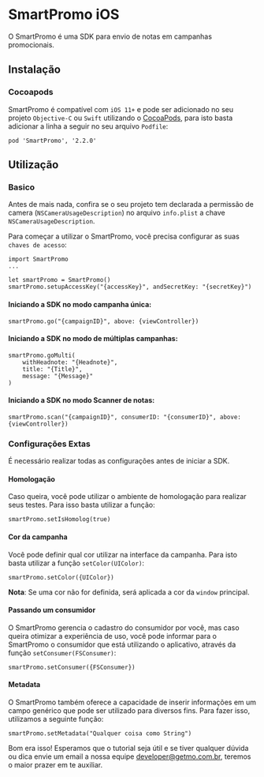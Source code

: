 # SmartPromo iOS
O SmartPromo é uma SDK para envio de notas em campanhas promocionais.

## Instalação
### Cocoapods
SmartPromo é compatível com `iOS 11+` e pode ser adicionado no seu projeto `Objective-C` ou `Swift` utilizando o  [CocoaPods](https://cocoapods.org), para isto basta adicionar a linha a seguir no seu arquivo `Podfile`:

    pod 'SmartPromo', '2.2.0'

## Utilização
### Basico
Antes de mais nada, confira se o seu projeto tem declarada a permissão de camera (`NSCameraUsageDescription`) no arquivo `info.plist` a chave `NSCameraUsageDescription`.


Para começar a utilizar o SmartPromo, você precisa configurar as suas `chaves de acesso`:

    import SmartPromo
    ...

    let smartPromo = SmartPromo()
    smartPromo.setupAccessKey("{accessKey}", andSecretKey: "{secretKey}")

#### Iniciando a SDK no modo campanha única:
    smartPromo.go("{campaignID}", above: {viewController})


#### Iniciando a SDK no modo de múltiplas campanhas:
    smartPromo.goMulti(
        withHeadnote: "{Headnote}",
        title: "{Title}",
        message: "{Message}"
    )


#### Iniciando a SDK no modo Scanner de notas:
    smartPromo.scan("{campaignID}", consumerID: "{consumerID}", above: {viewController})
    

### Configurações Extas
É necessário realizar todas as configurações antes de iniciar a SDK.

#### Homologação
Caso queira, você pode utilizar o ambiente de homologação para realizar seus testes. Para isso basta utilizar a função:

    smartPromo.setIsHomolog(true)

#### Cor da campanha
Você pode definir qual cor utilizar na interface da campanha. Para isto basta utilizar a função `setColor(UIColor)`:

    smartPromo.setColor({UIColor})
    
**Nota**: Se uma cor não for definida, será aplicada a cor da `window` principal.
  
#### Passando um consumidor
O SmartPromo gerencia o cadastro do consumidor por você, mas caso queira otimizar a experiência de uso, você pode informar para o SmartPromo o consumidor que está utilizando o aplicativo, através da função `setConsumer(FSConsumer)`: 

    smartPromo.setConsumer({FSConsumer})

#### Metadata
O SmartPromo também oferece a capacidade de inserir informações em um campo genérico que pode ser utilizado para diversos fins. Para fazer isso, utilizamos a seguinte função:
    
    smartPromo.setMetadata("Qualquer coisa como String")


    
Bom era isso! Esperamos que o tutorial seja útil e se tiver qualquer dúvida ou dica envie um email a nossa equipe developer@getmo.com.br, teremos o maior prazer em te auxiliar.
